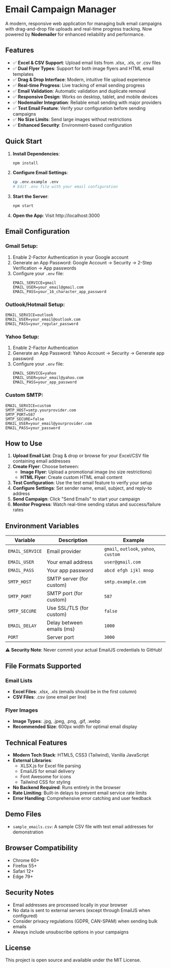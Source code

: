 # Email Campaign Manager

A modern, responsive web application for managing bulk email campaigns with drag-and-drop file uploads and real-time progress tracking. Now powered by **Nodemailer** for enhanced reliability and performance.

## Features

- ✅ **Excel & CSV Support**: Upload email lists from .xlsx, .xls, or .csv files
- ✅ **Dual Flyer Types**: Support for both image flyers and HTML email templates
- ✅ **Drag & Drop Interface**: Modern, intuitive file upload experience
- ✅ **Real-time Progress**: Live tracking of email sending progress
- ✅ **Email Validation**: Automatic validation and duplicate removal
- ✅ **Responsive Design**: Works on desktop, tablet, and mobile devices
- ✅ **Nodemailer Integration**: Reliable email sending with major providers
- ✅ **Test Email Feature**: Verify your configuration before sending campaigns
- ✅ **No Size Limits**: Send large images without restrictions
- ✅ **Enhanced Security**: Environment-based configuration

## Quick Start

1. **Install Dependencies**:
   ```bash
   npm install
   ```

2. **Configure Email Settings**:
   ```bash
   cp .env.example .env
   # Edit .env file with your email configuration
   ```

3. **Start the Server**:
   ```bash
   npm start
   ```

4. **Open the App**: Visit http://localhost:3000

## Email Configuration

### Gmail Setup:
1. Enable 2-Factor Authentication in your Google account
2. Generate an App Password: Google Account → Security → 2-Step Verification → App passwords
3. Configure your `.env` file:
   ```env
   EMAIL_SERVICE=gmail
   EMAIL_USER=your_email@gmail.com
   EMAIL_PASS=your_16_character_app_password
   ```

### Outlook/Hotmail Setup:
```env
EMAIL_SERVICE=outlook
EMAIL_USER=your_email@outlook.com
EMAIL_PASS=your_regular_password
```

### Yahoo Setup:
1. Enable 2-Factor Authentication
2. Generate an App Password: Yahoo Account → Security → Generate app password
3. Configure your `.env` file:
   ```env
   EMAIL_SERVICE=yahoo
   EMAIL_USER=your_email@yahoo.com
   EMAIL_PASS=your_app_password
   ```

### Custom SMTP:
```env
EMAIL_SERVICE=custom
SMTP_HOST=smtp.yourprovider.com
SMTP_PORT=587
SMTP_SECURE=false
EMAIL_USER=your_email@yourprovider.com
EMAIL_PASS=your_password
```

## How to Use

1. **Upload Email List**: Drag & drop or browse for your Excel/CSV file containing email addresses
2. **Create Flyer**: Choose between:
   - **Image Flyer**: Upload a promotional image (no size restrictions)
   - **HTML Flyer**: Create custom HTML email content
3. **Test Configuration**: Use the test email feature to verify your setup
4. **Configure Settings**: Set sender name, email, subject, and reply-to address
5. **Send Campaign**: Click "Send Emails" to start your campaign
6. **Monitor Progress**: Watch real-time sending status and success/failure rates

## Environment Variables

| Variable | Description | Example |
|----------|-------------|---------|
| `EMAIL_SERVICE` | Email provider | `gmail`, `outlook`, `yahoo`, `custom` |
| `EMAIL_USER` | Your email address | `user@gmail.com` |
| `EMAIL_PASS` | Your app password | `abcd efgh ijkl mnop` |
| `SMTP_HOST` | SMTP server (for custom) | `smtp.example.com` |
| `SMTP_PORT` | SMTP port (for custom) | `587` |
| `SMTP_SECURE` | Use SSL/TLS (for custom) | `false` |
| `EMAIL_DELAY` | Delay between emails (ms) | `1000` |
| `PORT` | Server port | `3000` |

⚠️ **Security Note**: Never commit your actual EmailJS credentials to GitHub!

## File Formats Supported

### Email Lists
- **Excel Files**: .xlsx, .xls (emails should be in the first column)
- **CSV Files**: .csv (one email per line)

### Flyer Images
- **Image Types**: .jpg, .jpeg, .png, .gif, .webp
- **Recommended Size**: 600px width for optimal email display

## Technical Features

- **Modern Tech Stack**: HTML5, CSS3 (Tailwind), Vanilla JavaScript
- **External Libraries**: 
  - XLSX.js for Excel file parsing
  - EmailJS for email delivery
  - Font Awesome for icons
  - Tailwind CSS for styling
- **No Backend Required**: Runs entirely in the browser
- **Rate Limiting**: Built-in delays to prevent email service rate limits
- **Error Handling**: Comprehensive error catching and user feedback

## Demo Files

- `sample_emails.csv`: A sample CSV file with test email addresses for demonstration

## Browser Compatibility

- Chrome 60+
- Firefox 55+
- Safari 12+
- Edge 79+

## Security Notes

- Email addresses are processed locally in your browser
- No data is sent to external servers (except through EmailJS when configured)
- Consider privacy regulations (GDPR, CAN-SPAM) when sending bulk emails
- Always include unsubscribe options in your campaigns

## License

This project is open source and available under the MIT License.
